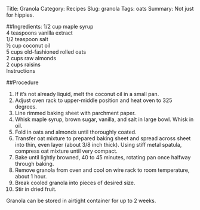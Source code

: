 Title: Granola
Category: Recipes
Slug: granola
Tags: oats
Summary: Not just for hippies.

##Ingredients:
1/2 cup maple syrup                              
4 teaspoons vanilla extract                                      
1/2 teaspoon salt                                       
½ cup coconut oil                                       
5 cups old-fashioned rolled oats                              
2 cups raw almonds                                      
2 cups raisins            
Instructions

##Procedure
1. If it’s not already liquid, melt the coconut oil in a small pan.
2. Adjust oven rack to upper-middle position and heat oven to 325 degrees.
3. Line rimmed baking sheet with parchment paper.
4. Whisk maple syrup, brown sugar, vanilla, and salt in large bowl. Whisk in oil.
5. Fold in oats and almonds until thoroughly coated.
6. Transfer oat mixture to prepared baking sheet and spread across sheet into thin, even layer (about 3/8 inch thick). Using stiff metal spatula, compress oat mixture until very compact.
7. Bake until lightly browned, 40 to 45 minutes, rotating pan once halfway through baking.
8. Remove granola from oven and cool on wire rack to room temperature, about 1 hour.
9. Break cooled granola into pieces of desired size.
10. Stir in dried fruit.

Granola can be stored in airtight container for up to 2 weeks.
